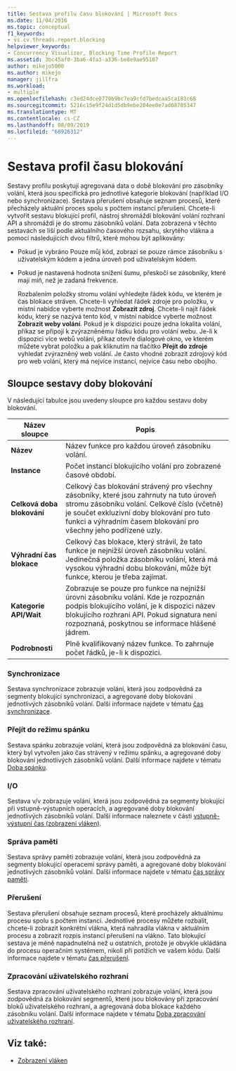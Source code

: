 ```yaml
---
title: Sestava profilu času blokování | Microsoft Docs
ms.date: 11/04/2016
ms.topic: conceptual
f1_keywords:
- vs.cv.threads.report.blocking
helpviewer_keywords:
- Concurrency Visualizer, Blocking Time Profile Report
ms.assetid: 3bc45af0-3ba6-4fa3-a336-be8e9ae95107
author: mikejo5000
ms.author: mikejo
manager: jillfra
ms.workload:
- multiple
ms.openlocfilehash: c3ed24dce0779b9bc7ea9cfd7bedcaa5ca181c68
ms.sourcegitcommit: 5216c15e9f24d1d5db9ebe204ee0e7ad08705347
ms.translationtype: MT
ms.contentlocale: cs-CZ
ms.lasthandoff: 08/09/2019
ms.locfileid: "68926312"
---
```

# <a name="blocking-time-profile-report"></a>Sestava profil času blokování
Sestavy profilu poskytují agregovaná data o době blokování pro zásobníky volání, která jsou specifická pro jednotlivé kategorie blokování (například I/O nebo synchronizace). Sestava přerušení obsahuje seznam procesů, které přecházely aktuální proces spolu s počtem instancí přerušení. Chcete-li vytvořit sestavu blokující profil, nástroj shromáždí blokování volání rozhraní API a shromáždí je do stromu zásobníků volání. Data zobrazená v těchto sestavách se liší podle aktuálního časového rozsahu, skrytého vlákna a pomocí následujících dvou filtrů, které mohou být aplikovány:

- Pokud je vybráno Pouze můj kód, zobrazí se pouze rámce zásobníku s uživatelským kódem a jedna úroveň pod uživatelským kódem.

- Pokud je nastavená hodnota snížení šumu, přeskočí se zásobníky, které mají míň, než je zadaná frekvence.

  Rozbalením položky stromu volání vyhledejte řádek kódu, ve kterém je čas blokace stráven. Chcete-li vyhledat řádek zdroje pro položku, v místní nabídce vyberte možnost **Zobrazit zdroj**. Chcete-li najít řádek kódu, který se nazývá tento kód, v místní nabídce vyberte možnost **Zobrazit weby volání**. Pokud je k dispozici pouze jedna lokalita volání, příkaz se připojí k zvýrazněnému řádku kódu pro volání webu. Je-li k dispozici více webů volání, příkaz otevře dialogové okno, ve kterém můžete vybrat položku a pak kliknutím na tlačítko **Přejít do zdroje** vyhledat zvýrazněný web volání. Je často vhodné zobrazit zdrojový kód pro web volání, který má nejvíce instancí, nejvíce času nebo obojího.

## <a name="blocking-time-report-columns"></a>Sloupce sestavy doby blokování
 V následující tabulce jsou uvedeny sloupce pro každou sestavu doby blokování.

|Název sloupce|Popis|
|-----------------|-----------------|
|**Název**|Název funkce pro každou úroveň zásobníku volání.|
|**Instance**|Počet instancí blokujícího volání pro zobrazené časové období.|
|**Celková doba blokování**|Celkový čas blokování strávený pro všechny zásobníky, které jsou zahrnuty na tuto úroveň stromu zásobníku volání. Celkové číslo (včetně) je součet exkluzivní doby blokování pro tuto funkci a výhradním časem blokování pro všechny jeho podřízené uzly.|
|**Výhradní čas blokace**|Celkový čas blokace, který strávil, že tato funkce je nejnižší úroveň zásobníku volání. Jedinečná položka zásobníku volání, která má vysokou výhradní dobu blokování, může být funkce, kterou je třeba zajímat.|
|**Kategorie API/Wait**|Zobrazuje se pouze pro funkce na nejnižší úrovni zásobníku volání. Kde je rozpoznán podpis blokujícího volání, je k dispozici název blokujícího rozhraní API. Pokud signatura není rozpoznaná, poskytnou se informace hlášené jádrem.|
|**Podrobnosti**|Plně kvalifikovaný název funkce. To zahrnuje počet řádků, je-li k dispozici.|

### <a name="synchronization"></a>Synchronizace
 Sestava synchronizace zobrazuje volání, která jsou zodpovědná za segmenty blokující synchronizaci, a agregované doby blokování jednotlivých zásobníků volání. Další informace najdete v tématu [čas synchronizace](../profiling/synchronization-time.md).

### <a name="sleep"></a>Přejít do režimu spánku
 Sestava spánku zobrazuje volání, která jsou zodpovědná za blokování času, který byl vytvořen jako čas strávený v režimu spánku, a agregované doby blokování jednotlivých zásobníků volání. Další informace najdete v tématu [Doba spánku](../profiling/sleep-time.md).

### <a name="io"></a>I/O
 Sestava v/v zobrazuje volání, která jsou zodpovědná za segmenty blokující při vstupně-výstupních operacích, a agregované doby blokování jednotlivých zásobníků volání. Další informace naleznete v části [vstupně-výstupní čas (zobrazení vláken)](../profiling/i-o-time-threads-view.md).

### <a name="memory-management"></a>Správa paměti
 Sestava správy paměti zobrazuje volání, která jsou zodpovědná za segmenty blokující operacemi správy paměti, a agregované doby blokování jednotlivých zásobníků volání. Další informace najdete v tématu [čas správy paměti](../profiling/memory-management-time.md).

### <a name="preemption"></a>Přerušení
 Sestava přerušení obsahuje seznam procesů, které procházely aktuálnímu procesu spolu s počtem instancí.  Jednotlivé procesy můžete rozbalit, chcete-li zobrazit konkrétní vlákna, která nahradila vlákna v aktuálním procesu a zobrazit rozpis instancí přerušení na vlákno. Tato blokující sestava je méně napadnutelná než u ostatních, protože je obvykle ukládána do procesu operačním systémem, nikoli při potížích ve vašem kódu. Další informace najdete v tématu [čas přerušení](../profiling/preemption-time.md).

### <a name="ui-processing"></a>Zpracování uživatelského rozhraní
 Sestava zpracování uživatelského rozhraní zobrazuje volání, která jsou zodpovědná za blokování segmentů, které jsou blokovány při zpracování bloků uživatelského rozhraní, a agregovaná doba blokace každého zásobníku volání. Další informace najdete v tématu [Doba zpracování uživatelského rozhraní](../profiling/ui-processing-time.md).

## <a name="see-also"></a>Viz také:
- [Zobrazení vláken](../profiling/threads-view-parallel-performance.md)